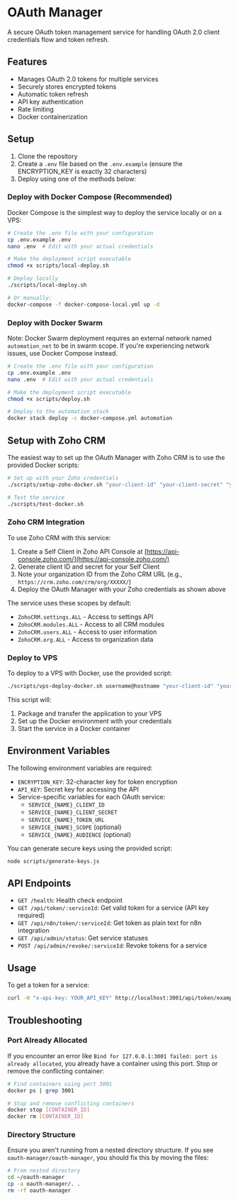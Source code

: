 # OAuth Manager

A secure OAuth token management service for handling OAuth 2.0 client credentials flow and token refresh.

## Features

- Manages OAuth 2.0 tokens for multiple services
- Securely stores encrypted tokens
- Automatic token refresh
- API key authentication
- Rate limiting
- Docker containerization

## Setup

1. Clone the repository
2. Create a `.env` file based on the `.env.example` (ensure the ENCRYPTION_KEY is exactly 32 characters)
3. Deploy using one of the methods below:

### Deploy with Docker Compose (Recommended)

Docker Compose is the simplest way to deploy the service locally or on a VPS:

```bash
# Create the .env file with your configuration
cp .env.example .env
nano .env  # Edit with your actual credentials

# Make the deployment script executable
chmod +x scripts/local-deploy.sh

# Deploy locally
./scripts/local-deploy.sh

# Or manually:
docker-compose -f docker-compose-local.yml up -d
```

### Deploy with Docker Swarm

Note: Docker Swarm deployment requires an external network named `automation_net` to be in swarm scope. If you're experiencing network issues, use Docker Compose instead.

```bash
# Create the .env file with your configuration
cp .env.example .env
nano .env  # Edit with your actual credentials

# Make the deployment script executable
chmod +x scripts/deploy.sh

# Deploy to the automation stack
docker stack deploy -c docker-compose.yml automation
```

## Setup with Zoho CRM

The easiest way to set up the OAuth Manager with Zoho CRM is to use the provided Docker scripts:

```bash
# Set up with your Zoho credentials
./scripts/setup-zoho-docker.sh "your-client-id" "your-client-secret" "your-org-id"

# Test the service
./scripts/test-docker.sh
```

### Zoho CRM Integration

To use Zoho CRM with this service:

1. Create a Self Client in Zoho API Console at [https://api-console.zoho.com/](https://api-console.zoho.com/)
2. Generate client ID and secret for your Self Client
3. Note your organization ID from the Zoho CRM URL (e.g., `https://crm.zoho.com/crm/org/XXXXX/`)
4. Deploy the OAuth Manager with your Zoho credentials as shown above

The service uses these scopes by default:
- `ZohoCRM.settings.ALL` - Access to settings API
- `ZohoCRM.modules.ALL` - Access to all CRM modules
- `ZohoCRM.users.ALL` - Access to user information
- `ZohoCRM.org.ALL` - Access to organization data

### Deploy to VPS

To deploy to a VPS with Docker, use the provided script:

```bash
./scripts/vps-deploy-docker.sh username@hostname "your-client-id" "your-client-secret" "your-org-id"
```

This script will:
1. Package and transfer the application to your VPS
2. Set up the Docker environment with your credentials
3. Start the service in a Docker container

## Environment Variables

The following environment variables are required:

- `ENCRYPTION_KEY`: 32-character key for token encryption
- `API_KEY`: Secret key for accessing the API
- Service-specific variables for each OAuth service:
  - `SERVICE_{NAME}_CLIENT_ID`
  - `SERVICE_{NAME}_CLIENT_SECRET`
  - `SERVICE_{NAME}_TOKEN_URL`
  - `SERVICE_{NAME}_SCOPE` (optional)
  - `SERVICE_{NAME}_AUDIENCE` (optional)

You can generate secure keys using the provided script:

```bash
node scripts/generate-keys.js
```

## API Endpoints

- `GET /health`: Health check endpoint
- `GET /api/token/:serviceId`: Get valid token for a service (API key required)
- `GET /api/n8n/token/:serviceId`: Get token as plain text for n8n integration
- `GET /api/admin/status`: Get service statuses
- `POST /api/admin/revoke/:serviceId`: Revoke tokens for a service

## Usage

To get a token for a service:

```bash
curl -H "x-api-key: YOUR_API_KEY" http://localhost:3001/api/token/example
```

## Troubleshooting

### Port Already Allocated
If you encounter an error like `Bind for 127.0.0.1:3001 failed: port is already allocated`, you already have a container using this port. Stop or remove the conflicting container:

```bash
# Find containers using port 3001
docker ps | grep 3001

# Stop and remove conflicting containers
docker stop [CONTAINER_ID]
docker rm [CONTAINER_ID]
```

### Directory Structure
Ensure you aren't running from a nested directory structure. If you see `oauth-manager/oauth-manager`, you should fix this by moving the files:

```bash
# From nested directory
cd ~/oauth-manager
cp -a oauth-manager/. .
rm -rf oauth-manager
```
